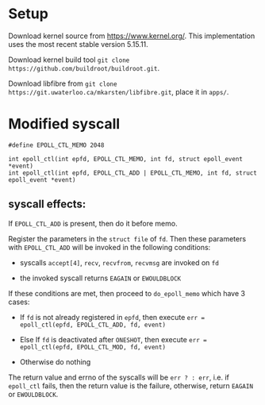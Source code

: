 # Setup

Download kernel source from https://www.kernel.org/. This implementation uses the most recent stable version 5.15.11.

Download kernel build tool `git clone https://github.com/buildroot/buildroot.git`.

Download libfibre from `git clone https://git.uwaterloo.ca/mkarsten/libfibre.git`, place it in `apps/`.

# Modified syscall

```
#define EPOLL_CTL_MEMO 2048

int epoll_ctl(int epfd, EPOLL_CTL_MEMO, int fd, struct epoll_event *event)
int epoll_ctl(int epfd, EPOLL_CTL_ADD | EPOLL_CTL_MEMO, int fd, struct epoll_event *event)
```

## syscall effects:

If `EPOLL_CTL_ADD` is present, then do it before memo. 

Register the parameters in the `struct file` of `fd`. Then these parameters with `EPOLL_CTL_ADD` will be invoked in the following conditions:

- syscalls `accept[4]`, `recv`, `recvfrom`, `recvmsg` are invoked on `fd`

- the invoked syscall returns `EAGAIN` or `EWOULDBLOCK`

If these conditions are met, then proceed to `do_epoll_memo` which have 3 cases:

- If `fd` is not already registered in `epfd`, then execute `err = epoll_ctl(epfd, EPOLL_CTL_ADD, fd, event)`

- Else If `fd` is deactivated after `ONESHOT`, then execute `err = epoll_ctl(epfd, EPOLL_CTL_MOD, fd, event)`

- Otherwise do nothing

The return value and errno of the syscalls will be `err ? : err`, 
i.e. if `epoll_ctl` fails, then the return value is the failure, 
otherwise, return `EAGAIN` or `EWOULDBLOCK`.

